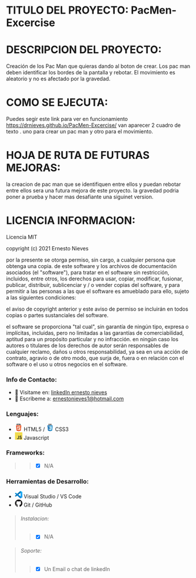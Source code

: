 # TITULO DEL PROYECTO: PacMen-Excercise

<!--
**ernesto nieves ** is a ✨ _special_ ✨ repository because its `README.md` (this file) appears on your GitHub profile. Feel free to copy and change what you need it.
-->

# DESCRIPCION DEL PROYECTO: 
Creación de los Pac Man que quieras dando al boton de crear. Los pac man deben identificar los bordes de la pantalla y rebotar. El movimiento es aleatorio y no es afectado por la gravedad. 


# COMO SE EJECUTA:
Puedes segir este link para ver en funcionamiento https://drnieves.github.io/PacMen-Excercise/ 
van aparecer 2 cuadro de texto . uno para crear un pac man y otro para el movimiento.
<!--
- 🌱
- 👯 
- 🤔 
- 🌐
-->
# HOJA DE RUTA DE FUTURAS MEJORAS:
la creacion de pac man que se identifiquen entre ellos y puedan rebotar entre ellos sera una futura mejora de este proyecto.
la gravedad podria poner a prueba y hacer mas desafiante una siguinet version. 

# LICENCIA INFORMACION:

Licencia MIT

copyright (c) 2021 Ernesto Nieves 

por la presente se otorga permiso, sin cargo, a cualquier persona que obtenga una copia.
de este software y los archivos de documentación asociados (el "software"), para tratar
en el software sin restricción, incluidos, entre otros, los derechos
para usar, copiar, modificar, fusionar, publicar, distribuir, sublicenciar y / o vender
copias del software, y para permitir a las personas a las que el software es
amueblado para ello, sujeto a las siguientes condiciones:

el aviso de copyright anterior y este aviso de permiso se incluirán en todos
copias o partes sustanciales del software.

el software se proporciona "tal cual", sin garantía de ningún tipo, expresa o
implícitas, incluidas, pero no limitadas a las garantías de comerciabilidad,
aptitud para un propósito particular y no infracción. en ningún caso
los autores o titulares de los derechos de autor serán responsables de cualquier reclamo, daños u otros
responsabilidad, ya sea en una acción de contrato, agravio o de otro modo, que surja de,
fuera o en relación con el software o el uso u otros negocios en el
software.





### Info de  Contacto:

- 📃 Visitame en: [linkedIn ernesto nieves ](https://www.linkedin.com/in/ernesto-nieves-1a393045/)
- 💬 Escribeme a: [ernestonieves1@hotmail.com ](mailto:ernestonieves1@hotmail.com)

### Lenguajes:
- <img src="https://raw.githubusercontent.com/github/explore/80688e429a7d4ef2fca1e82350fe8e3517d3494d/topics/html/html.png" width="20px" /> HTML5 / <img src="https://raw.githubusercontent.com/github/explore/80688e429a7d4ef2fca1e82350fe8e3517d3494d/topics/css/css.png" width="20px" /> CSS3
- <img src="https://raw.githubusercontent.com/github/explore/80688e429a7d4ef2fca1e82350fe8e3517d3494d/topics/javascript/javascript.png" width="20px" /> Javascript

### Frameworks:
>> - [x] N/A
<!--
- <img src="https://raw.githubusercontent.com/github/explore/80688e429a7d4ef2fca1e82350fe8e3517d3494d/topics/react/react.png" width="20px" /> React
- <img src="https://raw.githubusercontent.com/github/explore/80688e429a7d4ef2fca1e82350fe8e3517d3494d/topics/bootstrap/bootstrap.png" width="20px" /> Bootstrap
-->
### Herramientas de Desarrollo:
- <img src="https://raw.githubusercontent.com/github/explore/80688e429a7d4ef2fca1e82350fe8e3517d3494d/topics/visual-studio-code/visual-studio-code.png" width="20px" /> Visual Studio / VS Code
- <img src="https://raw.githubusercontent.com/github/explore/78df643247d429f6cc873026c0622819ad797942/topics/github/github.png" width="20px" /> Git / GitHub

> ###### Instalacion: 
>> - [x] N/A

> ###### Soporte:  
>> - [x] Un Email  o chat  de linkedIn  



